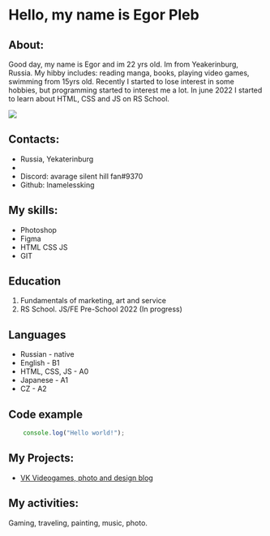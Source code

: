 # Hello, my name is Egor Pleb



## About:
Good day, my name is Egor and im 22 yrs old. Im from Yeakerinburg, Russia. My hibby includes: reading manga, books, playing video games, swimming from 15yrs old. Recently I started to lose interest in some hobbies, but programming started to interest me a lot.  In june 2022 I started to learn about HTML, CSS and JS on RS School.

![](https://sun9-41.userapi.com/s/v1/if2/ueP_LcH6SQbAlit4Mv5_JifbJpPJyQD4slSJY9TZ8X-1X0VOETQ14srKJGYcnTsiCHGI6kZowiDWysbEsA551Ex4.jpg?size=1080x1350&quality=96&type=album)

## Contacts:

+ Russia, Yekaterinburg 
+ 
+ Discord: avarage silent hill fan#9370
+ Github: lnamelessking

## My skills: 

+ Photoshop
+ Figma
+ HTML CSS JS
+ GIT

## Education

1. Fundamentals of marketing, art and service
2. RS School. JS/FE Pre-School 2022 (In progress)

## Languages 

+ Russian - native
+ English - B1
+ HTML, CSS, JS - A0
+ Japanese - A1
+ CZ - A2

## Code example

```javascript
	console.log("Hello world!");
```
## My Projects:

+ [VK Videogames, photo and design blog](https://vk.com/namelss "VK Videogames, photo and design blog")

## My activities: 

Gaming, traveling, painting, music, photo.
